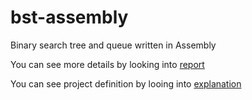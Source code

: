 # bst-assembly
Binary search tree and queue written in Assembly 

You can see more details by looking into [report](report.pdf)

You can see project definition by looing into [explanation](project_definition.pdf)
